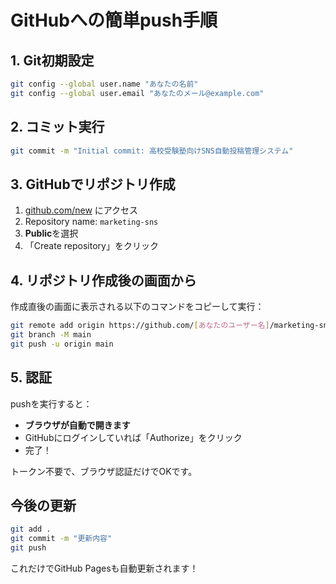 # GitHubへの簡単push手順

## 1. Git初期設定
```bash
git config --global user.name "あなたの名前"
git config --global user.email "あなたのメール@example.com"
```

## 2. コミット実行
```bash
git commit -m "Initial commit: 高校受験塾向けSNS自動投稿管理システム"
```

## 3. GitHubでリポジトリ作成
1. [github.com/new](https://github.com/new) にアクセス
2. Repository name: `marketing-sns`
3. **Public**を選択
4. 「Create repository」をクリック

## 4. リポジトリ作成後の画面から
作成直後の画面に表示される以下のコマンドをコピーして実行：

```bash
git remote add origin https://github.com/[あなたのユーザー名]/marketing-sns.git
git branch -M main
git push -u origin main
```

## 5. 認証
pushを実行すると：
- **ブラウザが自動で開きます**
- GitHubにログインしていれば「Authorize」をクリック
- 完了！

トークン不要で、ブラウザ認証だけでOKです。

## 今後の更新
```bash
git add .
git commit -m "更新内容"
git push
```

これだけでGitHub Pagesも自動更新されます！